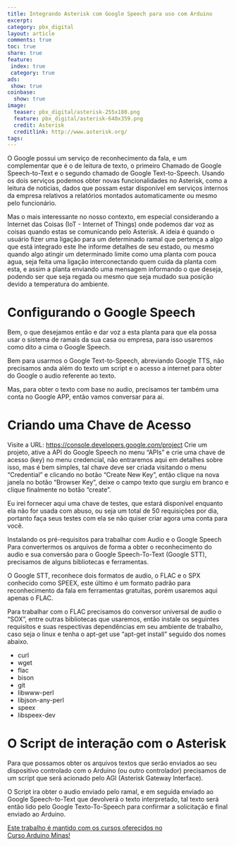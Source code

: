 ```yaml
---
title: Integrando Asterisk com Google Speech para uso com Arduino
excerpt: 
category: pbx_digital
layout: article
comments: true
toc: true
share: true
feature:
 index: true
 category: true
ads: 
 show: true
coinbase:
  show: true
image:
  teaser: pbx_digital/asterisk-255x180.png
  feature: pbx_digital/asterisk-640x359.png
  credit: Asterisk
  creditlink: http://www.asterisk.org/
tags:
---
```

O Google possui um serviço de reconhecimento da fala, e um complementar que é o de leitura de texto, o primeiro Chamado de Google Speech-to-Text e o segundo chamado de Google Text-to-Speech. Usando os dois serviços podemos obter novas funcionalidades no Asterisk, como a leitura de noticias, dados que possam estar disponível em serviços internos da empresa relativos a relatórios montados automaticamente ou mesmo pelo funcionário.

Mas o mais interessante no nosso contexto, em especial considerando a Internet das Coisas (IoT - Internet of Things) onde podemos dar voz as coisas quando estas se comunicando pelo Asterisk. A ideia é quando o usuário fizer uma ligação para um determinado ramal que pertença a algo que está integrado este lhe informe detalhes de seu estado, ou mesmo quando algo atingir um determinado limite como uma planta com pouca agua, seja feita uma ligação interconectando quem cuida da planta com esta, e assim a planta enviando uma mensagem informando o que deseja, podendo ser que seja regada ou mesmo que seja mudado sua posição devido a temperatura do ambiente.

# Configurando o Google Speech
Bem, o que desejamos então e dar voz a esta planta para que ela possa usar o sistema de ramais da sua casa ou empresa, para isso usaremos como dito a cima o Google Speech.

Bem para usarmos o Google Text-to-Speech, abreviando Google TTS, não precisamos anda além do texto um script e o acesso a internet para obter do Google o audio referente ao texto.

Mas, para obter o texto com base no audio, precisamos ter também uma conta no Google APP, então vamos conversar para ai.

# Criando uma Chave de Acesso
Visite a URL: https://console.developers.google.com/project
Crie um projeto, ative a API do Google Speech no menu “APIs” e crie uma chave de acesso (key) no menu credencial, não entraremos aqui em detalhes sobre isso, mas é bem simples, tal chave deve ser criada visitando o menu “Credential” e clicando no botão “Create New Key”, então clique na nova janela no botão “Browser Key”, deixe o campo texto que surgiu em branco e clique finalmente no botão “create”.

Eu irei fornecer aqui uma chave de testes, que estará disponível enquanto ela não for usada com abuso, ou seja um total de 50 requisições por dia, portanto faça seus testes com ela se não quiser criar agora uma conta para você.

Instalando os pré-requisitos para trabalhar com Audio e o Google Speech
Para convertermos os arquivos de forma a obter o reconhecimento do audio e sua conversão para o Google Speech-To-Text (Google STT), precisamos de alguns bibliotecas e ferramentas.

O Google STT, reconhece dois formatos de audio, o FLAC e o SPX conhecido como SPEEX, este último é um formato padrão para reconhecimento da fala em ferramentas gratuitas, porém usaremos aqui apenas o FLAC.

Para trabalhar com o FLAC precisamos do conversor universal de audio o “SOX”,  entre outras bibliotecas que usaremos, então instale os seguintes requisitos e suas respectivas dependências em seu ambiente de trabalho, caso seja o linux e tenha o apt-get use “apt-get install” seguido dos nomes abaixo.

 * curl
 * wget
 * flac
 * bison
 * git
 * libwww-perl
 * libjson-any-perl
 * speex
 * libspeex-dev

# O Script de interação com o Asterisk
Para que possamos obter os arquivos textos que serão enviados ao seu dispositivo controlado com o Arduino (ou outro controlador) precisamos de um script que será acionado pelo AGI (Asterisk Gateway Interface).

O Script ira obter o audio enviado pelo ramal, e em seguida enviado ao Google Speech-to-Text que devolverá o texto interpretado, tal texto será então lido pelo Google Texto-To-Speech para confirmar a solicitação e final enviado ao Arduino.

<a href="/cursoarduino/" class="btn-success">Este trabalho é mantido com os cursos oferecidos no <br />
Curso Arduino Minas!</a>
